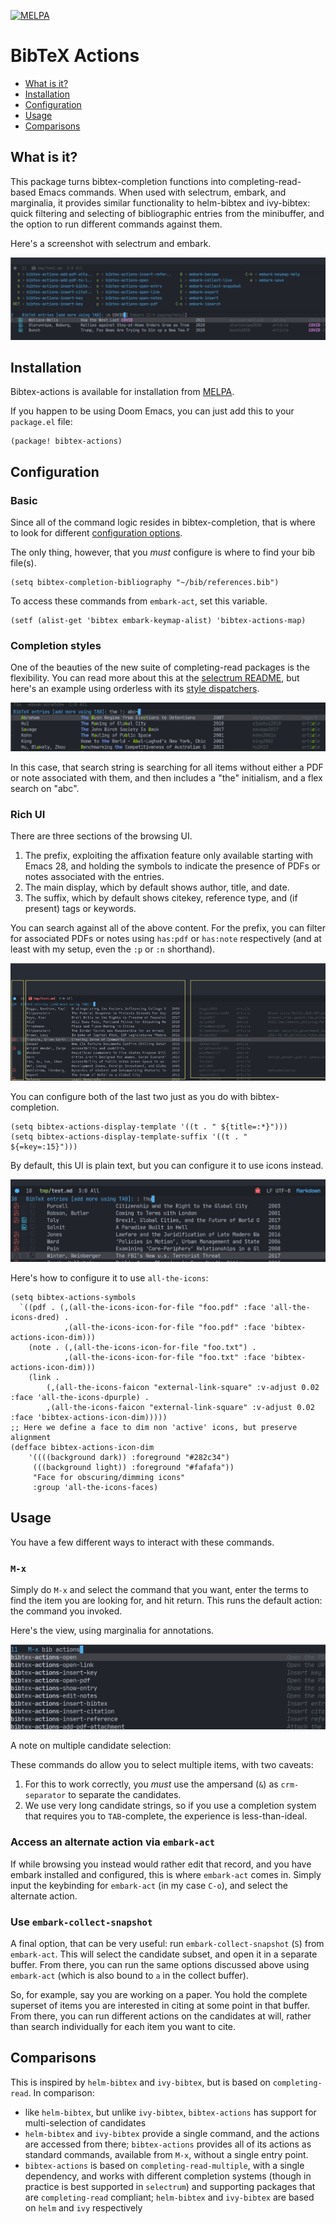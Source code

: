 
[![MELPA](https://melpa.org/packages/bibtex-actions-badge.svg)](https://melpa.org/#/bibtex-actions)

# BibTeX Actions

- [What is it?](#what-is-it)
- [Installation](#installation)
- [Configuration](#configuration)
- [Usage](#usage)
- [Comparisons](#comparisons)

## What is it?

This package turns bibtex-completion functions into completing-read-based Emacs commands. 
When used with selectrum, embark, and marginalia, it provides similar functionality to helm-bibtex and ivy-bibtex: quick filtering and selecting of bibliographic entries from the minibuffer, and the option to run different commands against them.

Here's a screenshot with selectrum and embark.

![selectrum-embark screenshot](images/selectrum-embark.png)

## Installation

Bibtex-actions is available for installation from [MELPA][melpa].

If you happen to be using Doom Emacs, you can just add this to your `package.el` file:

``` emacs-lisp
(package! bibtex-actions)
```

## Configuration

### Basic

Since all of the command logic resides in bibtex-completion, that is where to look for different [configuration options][bt-config]. 

The only thing, however, that you _must_ configure is where to find your bib file(s). 

``` emacs-lisp
(setq bibtex-completion-bibliography "~/bib/references.bib")
```

To access these commands from `embark-act`, set this variable.

``` emacs-lisp
(setf (alist-get 'bibtex embark-keymap-alist) 'bibtex-actions-map)
```
### Completion styles

One of the beauties of the new suite of completing-read packages is the flexibility. 
You can read more about this at the [selectrum README][select], but here's an example using orderless with its [style dispatchers][ordeless-dispatchers].

![orderless matching](images/orderless.png)

In this case, that search string is searching for all items without either a PDF or note associated with them, and then includes a "the" initialism, and a flex search on "abc".

### Rich UI

There are three sections of the browsing UI. 

1. The prefix, exploiting the affixation feature only available starting with Emacs 28, and holding the symbols to indicate the presence of PDFs or notes associated with the entries.
2. The main display, which by default shows author, title, and date.
3. The suffix, which by default shows citekey, reference type, and (if present) tags or keywords.

You can search against all of the above content. 
For the prefix, you can filter for associated PDFs or notes using `has:pdf` or `has:note` respectively (and at least with my setup, even the `:p` or `:n` shorthand).

![UI sections](images/ui-segments.png)

You can configure both of the last two just as you do with bibtex-completion.

``` emacs-lisp
(setq bibtex-actions-display-template '((t . " ${title=:*}")))
(setq bibtex-actions-display-template-suffix '((t . "          ${=key=:15}")))
```

By default, this UI is plain text, but you can configure it to use icons instead. 

![rich UI with icons screenshot](images/rich-ui-icons.png)

Here's how to configure it to use `all-the-icons`:

``` emacs-lisp
(setq bibtex-actions-symbols
  `((pdf . (,(all-the-icons-icon-for-file "foo.pdf" :face 'all-the-icons-dred) .
            ,(all-the-icons-icon-for-file "foo.pdf" :face 'bibtex-actions-icon-dim)))
    (note . (,(all-the-icons-icon-for-file "foo.txt") .
            ,(all-the-icons-icon-for-file "foo.txt" :face 'bibtex-actions-icon-dim)))        
    (link . 
        (,(all-the-icons-faicon "external-link-square" :v-adjust 0.02 :face 'all-the-icons-dpurple) .
        ,(all-the-icons-faicon "external-link-square" :v-adjust 0.02 :face 'bibtex-actions-icon-dim)))))
;; Here we define a face to dim non 'active' icons, but preserve alignment
(defface bibtex-actions-icon-dim
    '((((background dark)) :foreground "#282c34")
     (((background light)) :foreground "#fafafa"))
     "Face for obscuring/dimming icons"
     :group 'all-the-icons-faces)
```

## Usage

You have a few different ways to interact with these commands.

### `M-x`

Simply do `M-x` and select the command that you want, enter the terms to find the item you are looking for, and hit return. 
This runs the default action: the command you invoked.

Here's the view, using marginalia for annotations.

![commands available from M-x](images/m-x.png)

A note on multiple candidate selection:

These commands do allow you to select multiple items, with two caveats:

1. For this to work correctly, you _must_ use the ampersand (`&`) as `crm-separator` to separate the candidates.
2. We use very long candidate strings, so if you use a completion system that requires you to `TAB`-complete, the experience is less-than-ideal.

### Access an alternate action via `embark-act`

If while browsing you instead would rather edit that record, and you have embark installed and configured, this is where `embark-act` comes in. 
Simply input the keybinding for `embark-act` (in my case `C-o`), and select the alternate action.

### Use `embark-collect-snapshot`

A final option, that can be very useful: run `embark-collect-snapshot` (`S`) from `embark-act`. 
This will select the candidate subset, and open it in a separate buffer. 
From there, you can run the same options discussed above using `embark-act` (which is also bound to `a` in the collect buffer).

So, for example, say you are working on a paper. 
You hold the complete superset of items you are interested in citing at some point in that buffer. 
From there, you can run different actions on the candidates at will, rather than search individually for each item you want to cite.

## Comparisons

This is inspired by `helm-bibtex` and `ivy-bibtex`, but is based on `completing-read`. In comparison:


- like `helm-bibtex`, but unlike `ivy-bibtex`, `bibtex-actions` has support for multi-selection of candidates
- `helm-bibtex` and `ivy-bibtex` provide a single command, and the actions are accessed from there; `bibtex-actions` provides all of its actions as standard commands, available from `M-x`, without a single entry point.
- `bibtex-actions` is based on `completing-read-multiple`, with a single dependency, and works with different completion systems (though in practice is best supported in `selectrum`) and supporting packages that are `completing-read` compliant; `helm-bibtex` and `ivy-bibtex` are based on `helm` and `ivy` respectively

[bt-config]: https://github.com/tmalsburg/helm-bibtex#basic-configuration-recommended
[ordeless-dispatchers]: https://github.com/oantolin/orderless#style-dispatchers
[select]: https://github.com/raxod502/selectrum#usage
[melpa]: https://melpa.org
